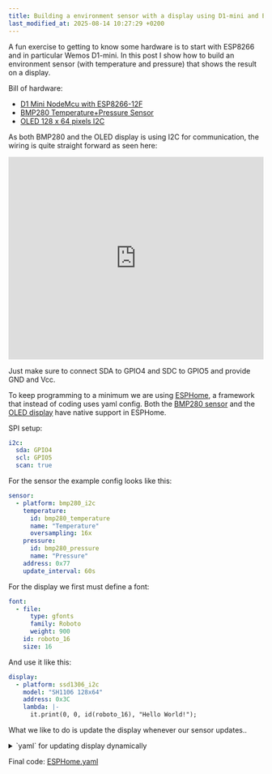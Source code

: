 ```yaml
---
title: Building a environment sensor with a display using D1-mini and ESPHome
last_modified_at: 2025-08-14 10:27:29 +0200
---
```


A fun exercise to getting to know some hardware is to start with ESP8266 and in particular Wemos D1-mini. In this post I show how to build an environment sensor (with temperature and pressure) that shows the result on a display.

Bill of hardware:

* [D1 Mini NodeMcu with ESP8266-12F](https://www.amazon.se/-/en/dp/B0D8W8N2DP) 
* [BMP280 Temperature+Pressure Sensor](https://www.amazon.se/-/en/dp/B07D8TPVVY)
* [OLED 128 x 64 pixels I2C](https://www.amazon.se/-/en/dp/B078J78R45)

As both BMP280 and the OLED display is using I2C for communication, the wiring is quite straight forward as seen here:

<div style="position: relative; width: 100%; padding-top: calc(max(56.25%, 400px));">
  <iframe src="https://app.cirkitdesigner.com/project/48e9be7c-39be-44cf-861c-c53e05d0b851?view=interactive_preview" style="position: absolute; top: 0; left: 0; width: 100%; height: 100%; border: none;"></iframe>
</div>

Just make sure to connect SDA to GPIO4 and SDC to GPIO5 and provide GND and Vcc.

To keep programming to a minimum we are using [ESPHome](https://esphome.io/), a framework that instead of coding uses yaml config. Both the [BMP280 sensor](https://esphome.io/components/sensor/bmp280.html) and the [OLED display](https://esphome.io/components/display/ssd1306.html) have native support in ESPHome.

SPI setup:

```yaml
i2c:
  sda: GPIO4
  scl: GPIO5
  scan: true
```

For the sensor the example config looks like this:

```yaml
sensor:
  - platform: bmp280_i2c
    temperature:
      id: bmp280_temperature
      name: "Temperature"
      oversampling: 16x
    pressure:
      id: bmp280_pressure
      name: "Pressure"
    address: 0x77
    update_interval: 60s
```

For the display we first must define a font:

```yaml
font:
  - file:
      type: gfonts
      family: Roboto
      weight: 900
    id: roboto_16
    size: 16
```

And use it like this:

```yaml
display:
  - platform: ssd1306_i2c
    model: "SH1106 128x64"
    address: 0x3C
    lambda: |-
      it.print(0, 0, id(roboto_16), "Hello World!");
```

What we like to do is update the display whenever our sensor updates..

<details markdown="1">
  <summary markdown="1">`yaml` for updating display dynamically</summary>

```yaml
display:
  - platform: ssd1306_i2c
    model: "SH1106 128x64"
    reset_pin: GPIOXX
    address: 0x3C
    lambda: |-
      it.printf(0, 12, id(roboto_16), TextAlign::TOP_LEFT, "Temperature");

      // Print temperature
      if (id(bmp280_temperature).has_state()) {
        it.printf(
          127,
          23,
          id(roboto_16),
          TextAlign::TOP_RIGHT,
          "%.1f",
          id(bmp280_temperature).state
        );
      }

      // Print pressure
      if (id(bmp280_pressure).has_state()) {
        it.printf(
            127,
            60,
            id(roboto_16),
            TextAlign::BASELINE_RIGHT,
            "%.1f",
            id(bmp280_pressure).state
        );
      }
```

</details>

Final code: [ESPHome.yaml](https://gist.github.com/fredrike/6f230d2e828717db8960e6e7e9e4dbf8)
